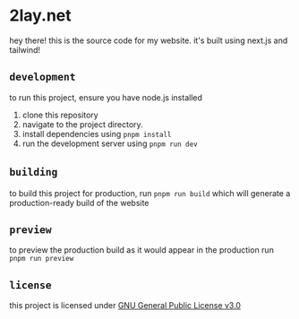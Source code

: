 # 2lay.net 
hey there! this is the source code for my website. it's built using next.js and tailwind!
<!--<p align="center">
  <img src="" alt="website image" width="700"/>
</p>-->



## ``development`` 

to run this project, ensure you have node.js installed
1. clone this repository
2. navigate to the project directory.
3. install dependencies using ``pnpm install``
4. run the development server using ``pnpm run dev``

## ``building``️
to build this project for production, run ``pnpm run build`` which will generate a production-ready build of the website

## ``preview``
to preview the production build as it would appear in the production run ``pnpm run preview``

## ``license``
this project is licensed under [GNU General Public License v3.0](https://github.com/2lay/2lay.net/LICENSE)
